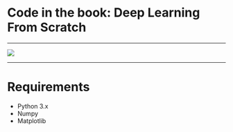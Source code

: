 # Code in the book: Deep Learning From Scratch

---

![](http://oo8lgm5bz.bkt.clouddn.com/2018-07-31-deep-learning-from-scratch-preview-00.jpg?imageView2/2/w/600)

---

# Requirements

* Python 3.x
* Numpy
* Matplotlib
